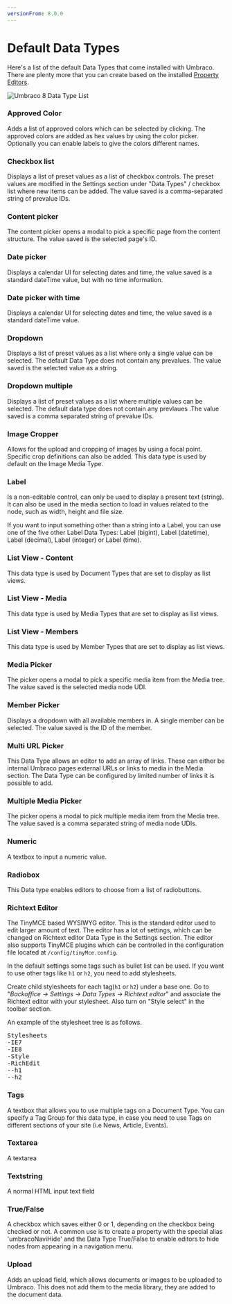 ```yaml
---
versionFrom: 8.0.0
---
```


# Default Data Types

Here's a list of the default Data Types that come installed with Umbraco. There are plenty more that you can create based on the installed [Property Editors](../../Backoffice/Property-Editors/index-v8.md).

![Umbraco 8 Data Type List](images/default-data-types-8.png)

### Approved Color
Adds a list of approved colors which can be selected by clicking. The approved colors are added as hex values by using the color picker. Optionally you can enable labels to give the colors different names.

### Checkbox list
Displays a list of preset values as a list of checkbox controls. The preset values are modified in the Settings
section under "Data Types" / checkbox list where new items can be added. The value saved is a comma-separated
string of prevalue IDs.

### Content picker
The content picker opens a modal to pick a specific page from the content structure.
The value saved is the selected page's ID. 

### Date picker
Displays a calendar UI for selecting dates and time, the value saved is a standard dateTime value,
but with no time information.

### Date picker with time
Displays a calendar UI for selecting dates and time, the value saved is a standard dateTime value.

### Dropdown
Displays a list of preset values as a list where only a single value can be selected. The default Data Type does not contain any prevalues. The value saved is the selected value as a string.

### Dropdown multiple
Displays a list of preset values as a list where multiple values can be selected. The default data type does not contain any prevlaues .The value saved is a comma separated string of prevalue IDs.

### Image Cropper
Allows for the upload and cropping of images by using a focal point. Specific crop definitions can also be added. This data type is used by default on the Image Media Type.

### Label
Is a non-editable control, can only be used to display a present text (string). It can also be used in the
media section to load in values related to the node, such as width, height and file size.

If you want to input something other than a string into a Label, you can use one of the five other Label Data Types: Label (bigint), Label (datetime), Label (decimal), Label (integer) or Label (time).

### List View - Content
This data type is used by Document Types that are set to display as list views. 

### List View - Media
This data type is used by Media Types that are set to display as list views.

### List View - Members
This data type is used by Member Types that are set to display as list views. 

### Media Picker
The picker opens a modal to pick a specific media item from the Media tree.
The value saved is the selected media node UDI.

### Member Picker
Displays a dropdown with all available members in. A single member can be selected.
The value saved is the ID of the member.

### Multi URL Picker
This Data Type allows an editor to add an array of links. These can either be internal Umbraco pages external URLs or links to media in the Media section. The Data Type can be configured by limited number of links it is possible to add.

### Multiple Media Picker
The picker opens a modal to pick multiple media item from the Media tree.
The value saved is a comma separated string of media node UDIs.

### Numeric
A textbox to input a numeric value.

### Radiobox
This Data type enables editors to choose from a list of radiobuttons. 

### Richtext Editor
The TinyMCE based WYSIWYG editor. This is the standard editor used to edit larger amount of text. The editor has a lot of settings, which can be changed on Richtext editor Data Type in the Settings section. The editor also supports TinyMCE plugins which can be controlled in the configuration file located at `/config/tinyMce.config`.

In the default settings some tags such as bullet list can be used. If you want to use other tags like `h1` or `h2`, you need to add stylesheets.

Create child stylesheets for each tag(`h1` or `h2`) under a base one.
Go to "*Backoffice -> Settings -> Data Types -> Richtext editor*" and associate the Richtext editor with your stylesheet.
Also turn on "Style select" in the toolbar section.

An example of the stylesheet tree is as follows.

<pre>
Stylesheets
-IE7
-IE8
-Style
-RichEdit
--h1
--h2
</pre>

### Tags
A textbox that allows you to use multiple tags on a Document Type. You can specify a Tag Group for this data type, in case you need to use Tags on different sections of your site (i.e  News, Article, Events).

### Textarea
A textarea

### Textstring
A normal HTML input text field

### True/False
A checkbox which saves either 0 or 1, depending on the checkbox being checked or not. A common use is to create a property with the special alias 'umbracoNaviHide' and the Data Type True/False to enable editors to hide nodes from appearing in a navigation menu.

### Upload
Adds an upload field, which allows documents or images to be uploaded to Umbraco. This does not add them to the media library, they are added to the document data.
